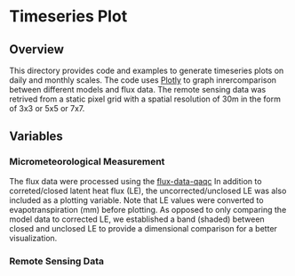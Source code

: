 # Timeseries Plot
## Overview
This directory provides code and examples to generate timeseries plots on daily and monthly scales. The code uses [Plotly](https://plot.ly/python/) to graph inrercomparison between different models and flux data. The remote sensing data was retrived from a static pixel grid with a spatial resolution of 30m in the form of 3x3 or 5x5 or 7x7. <br/>

## Variables
### Micrometeorological Measurement
The flux data were processed using the [flux-data-qaqc](https://flux-data-qaqc.readthedocs.io/en/latest/)
In addition to correted/closed latent heat flux (LE), the uncorrected/unclosed LE was also included as a plotting variable. Note that LE values were converted to evapotranspiration (mm) before plotting. As opposed to only comparing the model data to corrected LE, we established a band (shaded) between closed and unclosed LE to provide a dimensional comparison for a better visualization. 

### Remote Sensing Data
